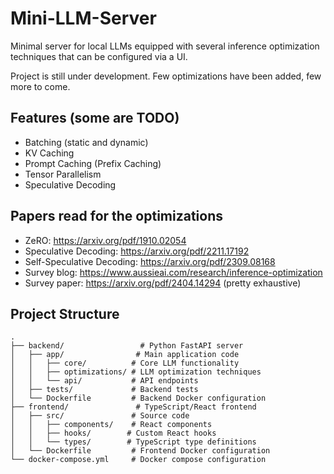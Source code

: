 # Mini-LLM-Server
 Minimal server for local LLMs equipped with several inference optimization techniques that can be configured via a UI. 
 
 Project is still under development. Few optimizations have been added, few more to come.


## Features (some are TODO)
- Batching (static and dynamic)
- KV Caching
- Prompt Caching (Prefix Caching)
- Tensor Parallelism
- Speculative Decoding


## Papers read for the optimizations
- ZeRO: https://arxiv.org/pdf/1910.02054
- Speculative Decoding: https://arxiv.org/pdf/2211.17192
- Self-Speculative Decoding: https://arxiv.org/pdf/2309.08168
- Survey blog: https://www.aussieai.com/research/inference-optimization
- Survey paper: https://arxiv.org/pdf/2404.14294 (pretty exhaustive)


## Project Structure

```
.
├── backend/                 # Python FastAPI server
│   ├── app/                # Main application code
│   │   ├── core/          # Core LLM functionality
│   │   ├── optimizations/ # LLM optimization techniques
│   │   └── api/           # API endpoints
│   ├── tests/             # Backend tests
│   └── Dockerfile         # Backend Docker configuration
├── frontend/               # TypeScript/React frontend
│   ├── src/               # Source code
│   │   ├── components/    # React components
│   │   ├── hooks/        # Custom React hooks
│   │   └── types/        # TypeScript type definitions
│   └── Dockerfile         # Frontend Docker configuration
└── docker-compose.yml     # Docker compose configuration
```